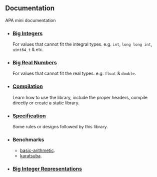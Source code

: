 ## **Documentation**

APA mini documentation

- ### **[Big Integers](./big-integers.md)**

    For values that cannot fit the integral types.
    e.g. `int`, `long long int`, `uint64_t` & etc.

- ### **[Big Real Numbers](./big-real-numbers.md)**

    For values that cannot fit the real types.
    e.g. `float` & `double`.

- ### **[Compilation](./compilation.md)**

    Learn how to use the library, include the proper
    headers, compile directly or create a static library.

- ### **[Specification](./specifications.md)**

    Some rules or designs followed by this library.

- ### **Benchmarks**

    - [basic-arithmetic](./../benchmark/basic-arithmetic.md).
    - [karatsuba](./../benchmark/karatsuba.md).

- ### **[Big Integer Representations](./quick-tutorial.md)**